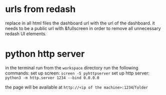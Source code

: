 # urls from redash
replace in all html files the dashboard url with the url of the dashboard.
it needs to be a public url with &fullscreen in order to remove all unnecessary redash UI elements.

# python http server
in the terminal run from the `workspace` directory run the following commands:
set up screen:
`screen -S pyhttpserver`
set up http server:
`python3 -m http.server 1234 --bind 0.0.0.0`

the page will be available at `http://<ip of the machine>:1234`/`folder`